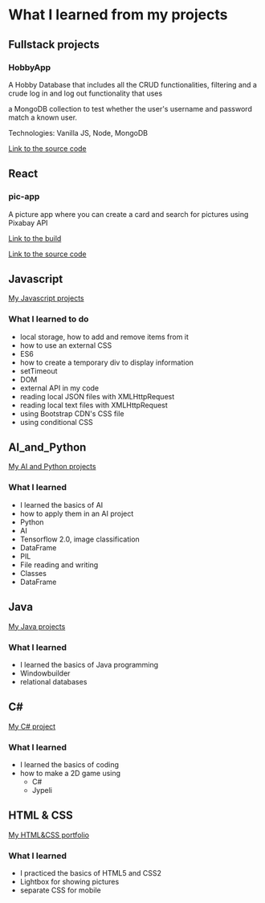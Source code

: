 # What I learned from my projects

## Fullstack projects

### HobbyApp

A Hobby Database that includes all the CRUD functionalities, filtering and a crude log in and log out functionality that uses

a MongoDB collection to test whether the user's username and password match a known user.

Technologies: Vanilla JS, Node, MongoDB

[Link to the source code](https://github.com/vihervirveli/Fullstack-HobbyApp)

## React 

### pic-app

A picture app where you can create a card and search for pictures using Pixabay API

[Link to the build](https://student.labranet.jamk.fi/~p0033/harkka/)

[Link to the source code](https://github.com/vihervirveli/pic-app)

## Javascript

[My Javascript projects](https://github.com/vihervirveli/portfolio/tree/master/Javascript)

### What I learned to do
* local storage, how to add and remove items from it
* how to use an external CSS 
* ES6
* how to create a temporary div to display information 
* setTimeout
* DOM 
* external API in my code
* reading local JSON files with XMLHttpRequest
* reading local text files with XMLHttpRequest
* using Bootstrap CDN's CSS file
* using conditional CSS

## AI_and_Python

[My AI and Python projects](https://github.com/vihervirveli/portfolio/tree/master/AI_and_Python)

### What I learned
* I learned the basics of AI
* how to apply them in an AI project 
* Python
* AI 
* Tensorflow 2.0, image classification
* DataFrame
* PIL 
* File reading and writing
* Classes
* DataFrame

## Java

[My Java projects](https://github.com/vihervirveli/portfolio/tree/master/Java)

### What I learned
* I learned the basics of Java programming
* Windowbuilder
* relational databases 

## C#

[My C# project](https://github.com/vihervirveli/portfolio/tree/master/C%23)

### What I learned
* I learned the basics of coding 
* how to make a 2D game using
   - C#
   - Jypeli

## HTML & CSS
[My HTML&CSS portfolio](https://github.com/vihervirveli/portfolio/tree/master/HTMLjaCSS)

### What I learned
* I practiced the basics of HTML5 and CSS2
* Lightbox for showing pictures
* separate CSS for mobile
